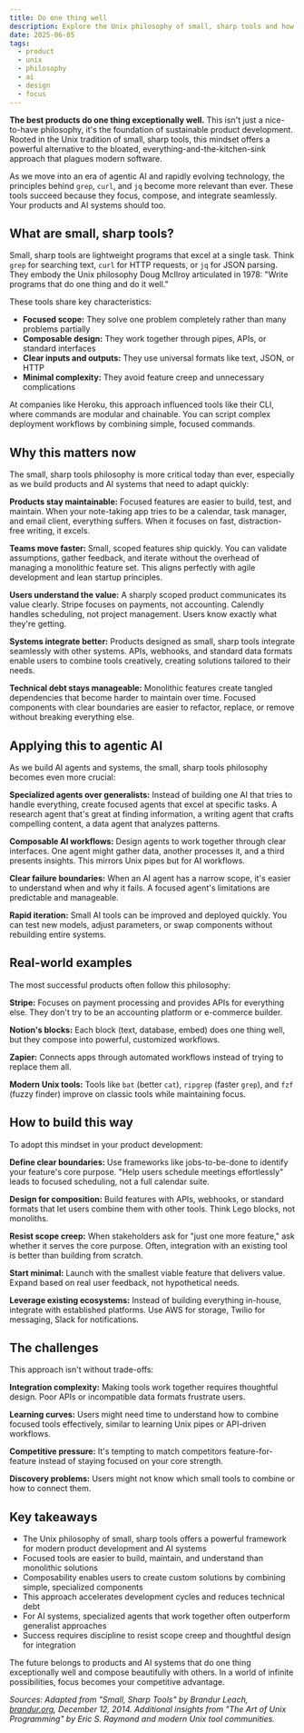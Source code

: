 ```yaml
---
title: Do one thing well
description: Explore the Unix philosophy of small, sharp tools and how it applies to modern product development and agentic AI. Learn why focused, composable solutions beat bloated all-in-one products.
date: 2025-06-05
tags:
  - product
  - unix
  - philosophy
  - ai
  - design
  - focus
---
```


**The best products do one thing exceptionally well.** This isn't just a nice-to-have philosophy, it's the foundation of sustainable product development. Rooted in the Unix tradition of small, sharp tools, this mindset offers a powerful alternative to the bloated, everything-and-the-kitchen-sink approach that plagues modern software.

As we move into an era of agentic AI and rapidly evolving technology, the principles behind `grep`, `curl`, and `jq` become more relevant than ever. These tools succeed because they focus, compose, and integrate seamlessly. Your products and AI systems should too.

## What are small, sharp tools?

Small, sharp tools are lightweight programs that excel at a single task. Think `grep` for searching text, `curl` for HTTP requests, or `jq` for JSON parsing. They embody the Unix philosophy Doug McIlroy articulated in 1978: "Write programs that do one thing and do it well."

These tools share key characteristics:

- **Focused scope:** They solve one problem completely rather than many problems partially
- **Composable design:** They work together through pipes, APIs, or standard interfaces
- **Clear inputs and outputs:** They use universal formats like text, JSON, or HTTP
- **Minimal complexity:** They avoid feature creep and unnecessary complications

At companies like Heroku, this approach influenced tools like their CLI, where commands are modular and chainable. You can script complex deployment workflows by combining simple, focused commands.

## Why this matters now

The small, sharp tools philosophy is more critical today than ever, especially as we build products and AI systems that need to adapt quickly:

**Products stay maintainable:** Focused features are easier to build, test, and maintain. When your note-taking app tries to be a calendar, task manager, and email client, everything suffers. When it focuses on fast, distraction-free writing, it excels.

**Teams move faster:** Small, scoped features ship quickly. You can validate assumptions, gather feedback, and iterate without the overhead of managing a monolithic feature set. This aligns perfectly with agile development and lean startup principles.

**Users understand the value:** A sharply scoped product communicates its value clearly. Stripe focuses on payments, not accounting. Calendly handles scheduling, not project management. Users know exactly what they're getting.

**Systems integrate better:** Products designed as small, sharp tools integrate seamlessly with other systems. APIs, webhooks, and standard data formats enable users to combine tools creatively, creating solutions tailored to their needs.

**Technical debt stays manageable:** Monolithic features create tangled dependencies that become harder to maintain over time. Focused components with clear boundaries are easier to refactor, replace, or remove without breaking everything else.

## Applying this to agentic AI

As we build AI agents and systems, the small, sharp tools philosophy becomes even more crucial:

**Specialized agents over generalists:** Instead of building one AI that tries to handle everything, create focused agents that excel at specific tasks. A research agent that's great at finding information, a writing agent that crafts compelling content, a data agent that analyzes patterns.

**Composable AI workflows:** Design agents to work together through clear interfaces. One agent might gather data, another processes it, and a third presents insights. This mirrors Unix pipes but for AI workflows.

**Clear failure boundaries:** When an AI agent has a narrow scope, it's easier to understand when and why it fails. A focused agent's limitations are predictable and manageable.

**Rapid iteration:** Small AI tools can be improved and deployed quickly. You can test new models, adjust parameters, or swap components without rebuilding entire systems.

## Real-world examples

The most successful products often follow this philosophy:

**Stripe:** Focuses on payment processing and provides APIs for everything else. They don't try to be an accounting platform or e-commerce builder.

**Notion's blocks:** Each block (text, database, embed) does one thing well, but they compose into powerful, customized workflows.

**Zapier:** Connects apps through automated workflows instead of trying to replace them all.

**Modern Unix tools:** Tools like `bat` (better `cat`), `ripgrep` (faster `grep`), and `fzf` (fuzzy finder) improve on classic tools while maintaining focus.

## How to build this way

To adopt this mindset in your product development:

**Define clear boundaries:** Use frameworks like jobs-to-be-done to identify your feature's core purpose. "Help users schedule meetings effortlessly" leads to focused scheduling, not a full calendar suite.

**Design for composition:** Build features with APIs, webhooks, or standard formats that let users combine them with other tools. Think Lego blocks, not monoliths.

**Resist scope creep:** When stakeholders ask for "just one more feature," ask whether it serves the core purpose. Often, integration with an existing tool is better than building from scratch.

**Start minimal:** Launch with the smallest viable feature that delivers value. Expand based on real user feedback, not hypothetical needs.

**Leverage existing ecosystems:** Instead of building everything in-house, integrate with established platforms. Use AWS for storage, Twilio for messaging, Slack for notifications.

## The challenges

This approach isn't without trade-offs:

**Integration complexity:** Making tools work together requires thoughtful design. Poor APIs or incompatible data formats frustrate users.

**Learning curves:** Users might need time to understand how to combine focused tools effectively, similar to learning Unix pipes or API-driven workflows.

**Competitive pressure:** It's tempting to match competitors feature-for-feature instead of staying focused on your core strength.

**Discovery problems:** Users might not know which small tools to combine or how to connect them.

## Key takeaways

- The Unix philosophy of small, sharp tools offers a powerful framework for modern product development and AI systems
- Focused tools are easier to build, maintain, and understand than monolithic solutions
- Composability enables users to create custom solutions by combining simple, specialized components
- This approach accelerates development cycles and reduces technical debt
- For AI systems, specialized agents that work together often outperform generalist approaches
- Success requires discipline to resist scope creep and thoughtful design for integration

The future belongs to products and AI systems that do one thing exceptionally well and compose beautifully with others. In a world of infinite possibilities, focus becomes your competitive advantage.

*Sources: Adapted from "Small, Sharp Tools" by Brandur Leach, [brandur.org](https://brandur.org/small-sharp-tools), December 12, 2014. Additional insights from "The Art of Unix Programming" by Eric S. Raymond and modern Unix tool communities.*
